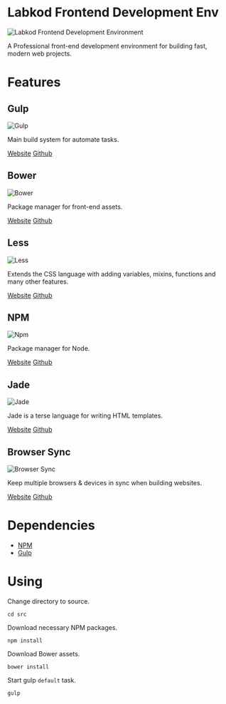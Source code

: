 Labkod Frontend Development Env
===============================

![Labkod Frontend Development Environment](https://raw.githubusercontent.com/labkod/frontend/master/screenshot.png)

A Professional front-end development environment for building fast, modern web projects.

# Features

## Gulp

![Gulp](https://raw.githubusercontent.com/labkod/frontend/master/src/images/gulp.png)

Main build system for automate tasks.

[Website](http://gulpjs.com/) [Github](https://github.com/gulpjs/gulp)

## Bower

![Bower](https://raw.githubusercontent.com/labkod/frontend/master/src/images/bower.png)

Package manager for front-end assets.

[Website](http://bower.io/) [Github](https://github.com/bower/bower)

## Less

![Less](https://raw.githubusercontent.com/labkod/frontend/master/src/images/less.png)

Extends the CSS language with adding variables, mixins, functions and many other 
features.

[Website](http://lesscss.org/) [Github](https://github.com/less/less.js)

## NPM

![Npm](https://raw.githubusercontent.com/labkod/frontend/master/src/images/npm.png)

Package manager for Node.

[Website](https://www.npmjs.com/) [Github](https://github.com/npm/npm)

## Jade

![Jade](https://raw.githubusercontent.com/labkod/frontend/master/src/images/jade.png)

Jade is a terse language for writing HTML templates.

[Website](http://jade-lang.com) [Github](https://github.com/pugjs/jade)

## Browser Sync

![Browser Sync](https://raw.githubusercontent.com/labkod/frontend/master/src/images/browser.png)

Keep multiple browsers & devices in sync when building websites.

[Website](http://browsersync.io/) [Github](https://github.com/BrowserSync/browser-sync)

# Dependencies

- [NPM](https://www.npmjs.com/)
- [Gulp](http://gulpjs.com/)

# Using

Change directory to source.

```
cd src
```

Download necessary NPM packages.

```
npm install
```

Download Bower assets.

```
bower install
```

Start gulp `default` task.

```
gulp
```
